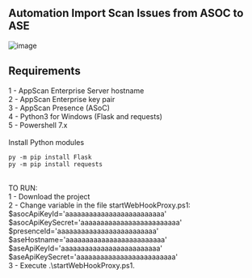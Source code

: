 ## Automation Import Scan Issues from ASOC to ASE

![image](https://user-images.githubusercontent.com/69405400/183989000-647f4ad5-d1d8-4c5e-bd46-4dec0dfc7527.png)


## Requirements
1 - AppScan Enterprise Server hostname<br>
2 - AppScan Enterprise key pair<br>
3 - AppScan Presence (ASoC)<br>
4 - Python3 for Windows (Flask and requests)<br>
5 - Powershell 7.x<br>
<br>
Install Python modules<br>
```
py -m pip install Flask
py -m pip install requests
```
<br>
TO RUN: <br>
1 - Download the project<br>
2 - Change variable in the file startWebHookProxy.ps1:<br>
$asocApiKeyId='aaaaaaaaaaaaaaaaaaaaaaaaa'<br>
$asocApiKeySecret='aaaaaaaaaaaaaaaaaaaaaaaaa'<br>
$presenceId='aaaaaaaaaaaaaaaaaaaaaaaaa'<br>
$aseHostname='aaaaaaaaaaaaaaaaaaaaaaaaa'<br>
$aseApiKeyId='aaaaaaaaaaaaaaaaaaaaaaaaa'<br>
$aseApiKeySecret='aaaaaaaaaaaaaaaaaaaaaaaaa'<br>
3 - Execute .\startWebHookProxy.ps1.
